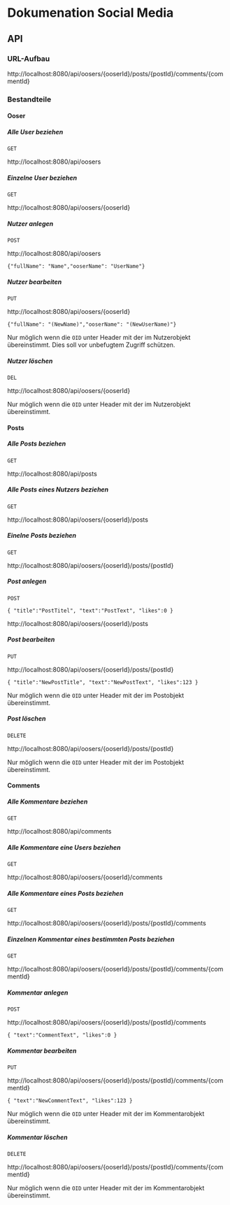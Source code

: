 # Dokumenation Social Media

## API
### URL-Aufbau

http://localhost:8080/api/oosers/{ooserId}/posts/{postId}/comments/{commentId}

### Bestandteile
#### Ooser

##### Alle User beziehen

`GET`

http://localhost:8080/api/oosers

##### Einzelne User beziehen
`GET`

http://localhost:8080/api/oosers/{ooserId}

##### Nutzer anlegen

`POST`

http://localhost:8080/api/oosers

`{"fullName": "Name","ooserName": "UserName"}`

##### Nutzer bearbeiten

`PUT`

http://localhost:8080/api/oosers/{ooserId}

`{"fullName": "(NewName)","ooserName": "(NewUserName)"}`

Nur möglich wenn die `OID` unter Header mit der im Nutzerobjekt übereinstimmt.
Dies soll vor unbefugtem Zugriff schützen.

##### Nutzer löschen

`DEL`

http://localhost:8080/api/oosers/{ooserId}

Nur möglich wenn die `OID` unter Header mit der im Nutzerobjekt übereinstimmt.


#### Posts

##### Alle Posts beziehen

`GET`

http://localhost:8080/api/posts

##### Alle Posts eines Nutzers beziehen

`GET`

http://localhost:8080/api/oosers/{ooserId}/posts

##### Einelne Posts beziehen

`GET`

http://localhost:8080/api/oosers/{ooserId}/posts/{postId}

##### Post anlegen

`POST`

`{
    "title":"PostTitel",
    "text":"PostText",
    "likes":0
}`

http://localhost:8080/api/oosers/{ooserId}/posts

##### Post bearbeiten

`PUT`

http://localhost:8080/api/oosers/{ooserId}/posts/{postId}

`{
    "title":"NewPostTitle",
    "text":"NewPostText",
    "likes":123
}`

Nur möglich wenn die `OID` unter Header mit der im Postobjekt übereinstimmt.

##### Post löschen

`DELETE`

http://localhost:8080/api/oosers/{ooserId}/posts/{postId}

Nur möglich wenn die `OID` unter Header mit der im Postobjekt übereinstimmt.

#### Comments

##### Alle Kommentare beziehen

`GET`

http://localhost:8080/api/comments

##### Alle Kommentare eine Users beziehen

`GET`

http://localhost:8080/api/oosers/{ooserId}/comments

##### Alle Kommentare eines Posts beziehen

`GET`

http://localhost:8080/api/oosers/{ooserId}/posts/{postId}/comments

##### Einzelnen Kommentar eines bestimmten Posts beziehen

`GET`

http://localhost:8080/api/oosers/{ooserId}/posts/{postId}/comments/{commentId}

##### Kommentar anlegen

`POST`

http://localhost:8080/api/oosers/{ooserId}/posts/{postId}/comments

`{
    "text":"CommentText",
    "likes":0
}`

##### Kommentar bearbeiten

`PUT`

http://localhost:8080/api/oosers/{ooserId}/posts/{postId}/comments/{commentId}

`{
    "text":"NewCommentText",
    "likes":123
}`

Nur möglich wenn die `OID` unter Header mit der im Kommentarobjekt übereinstimmt.

##### Kommentar löschen

`DELETE`

http://localhost:8080/api/oosers/{ooserId}/posts/{postId}/comments/{commentId}

Nur möglich wenn die `OID` unter Header mit der im Kommentarobjekt übereinstimmt.
